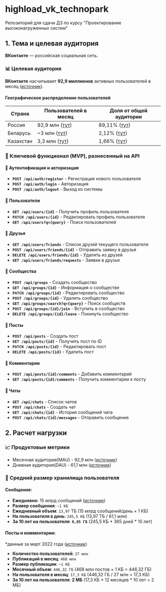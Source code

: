 # highload_vk_technopark
Репозиторий для сдачи ДЗ по курсу "Проектирование высоконагруженных систем"


## 1. Тема и целевая аудитория 
**ВКонтакте**  — российская социальная сеть. 

### 📊 Целевая аудитория
**ВКонтакте** насчитывает **92,9 миллионов** активных пользователей в месяц ([источник](https://vk.company/ru/press/releases/12005/)).

#### Географическое распределение пользователей

| Страна       | Пользователей в месяц | Доля от общей аудитории |
|--------------|----------------------|-------------------------|
| Россия       | 92,9 млн ([тут](https://vk.company/ru/press/releases/12005/))           | 89,11%  ([тут](https://hypestat.com/info/vk.com))                |
| Беларусь     | ~3 млн  ([тут](https://mlyn.by/20082025/vk-delaet-stavku-na-belarus/))            | 2,12% ([тут](https://hypestat.com/info/vk.com))                 |
| Казахстан    | 3,3 млн ([тут](https://www.ng.kz/modules/news/article.php?storyid=54884&start=15))            | 1,66% ([тут](https://hypestat.com/info/vk.com))                 |

### 🔑 Ключевой функционал (MVP), разнесенный на API
#### 🔐 Аутентификация и авторизация
- **`POST /api/auth/register`** - Регистрация нового пользователя
- **`POST /api/auth/login`** - Авторизация
- **`POST /api/auth/logout`** - Выход из системы

#### 👥 Пользователи
- **`GET /api/users/{id}`** - Получить профиль пользователя
- **`PATCH /api/users/{id}`** - Редактировать профиль пользователя
- **`GET /api/users?q={query}`** - Поиск пользователей

#### 🤝 Друзья
- **`GET /api/users/friends`** - Список друзей текущего пользователя
- **`POST /api/users/friends/{id}`** - Отправить заявку в друзья
- **`DELETE /api/users/friends/{id}`** - Удалить из друзей
- **`GET /api/users/friends/requests`** - Заявки в друзья

#### 🏢 Сообщества
- **`POST /api/groups`** - Создать сообщество
- **`GET /api/groups/{id}`** - Информация о сообществе
- **`PATCH /api/groups/{id}`** - Редактировать сообщество
- **`POST /api/groups/{id}`** - Удалить сообщество
- **`GET /api/groups/search?q={query}`** - Поиск сообществ
- **`POST /api/groups/{id}/join`** - Вступить в сообщество
- **`DELETE /api/groups/{id}/leave`** - Покинуть сообщество

#### 📝 Посты
- **`POST /api/posts`** - Создать пост
- **`GET /api/posts/{id}`** - Получить пост по ID
- **`PATCH /api/posts/{id}`** - Редактировать пост
- **`DELETE /api/posts/{id}`** - Удалить пост

#### 💬 Комментарии
- **`POST /api/posts/{id}/comments`** - Добавить комментарий
- **`GET /api/posts/{id}/comments`** - Получить комментарии к посту

#### 💭 Чаты
- **`GET /api/chats`** - Список чатов
- **`POST /api/chats`** - Создать чат
- **`GET /api/chats/{id}`** - История сообщений чата
- **`POST /api/chats/{id}/messages`** - Отправить сообщение

## 2. Расчет нагрузки

### 📈 Продуктовые метрики
* Месячная аудитория(MAU) - 92,9 млн ([источник](https://vk.company/ru/press/releases/12005/))
* Дневная аудитория(DAU) - 61,1 млн ([источник](https://vk.company/ru/press/releases/12005/))

### 💾 Средний размер хранилища пользователя

#### Сообщения:
- **Ежедневно**: 15 млрд сообщений ([источник](https://blog.skillfactory.ru/auditoriya-soczialnyh-setej-i-messendzherov-v-2022-godu/))
- **Размер сообщения**: `~1 КБ`
- **Ежедневный объем**: `13,97` ТБ (15 млрд сообщений/день × 1 КБ)
- **На пользователя в день**: `245,5 КБ` (13,97 ТБ / 61,1 млн)
- **За 10 лет на пользователя**: **`0,85 ГБ`** (245,5 КБ * 365 дней * 10 лет)

#### Посты и комментарии:
*данные за март 2022 года ([источник](https://m.vk.com/press/q1-2022-results))

- **Количество пользователей**: `27 млн`
- **Публикаций в месяц**: `468 млн`
- **Размер публикации**: `~1 КБ`
- **Месячный объем**: `446,32 ГБ` (468 млн постов × 1 КБ = 446,32 ГБ)
- **На пользователя в месяц**: `17,3 КБ` (446,32 ГБ / 27 млн = 17,3 КБ)
- **За 10 лет на пользователя**: **2 МБ** (17,3 КБ * 12 месяцев * 10 лет = 2 МБ)


